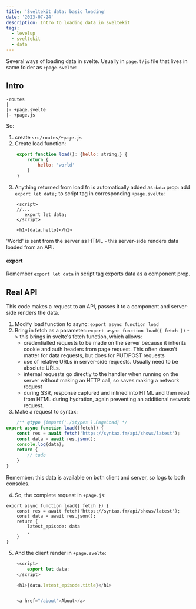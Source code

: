 ```yaml
---
title: 'Sveltekit data: basic loading'
date: '2023-07-24'
description: Intro to loading data in sveltekit
tags:
  - levelup
  - sveltekit
  - data
---
```

Several ways of loading data in svelte. Usually in ```page.t/js``` file that lives in same folder as ```+page.svelte```:

## Intro
```
-routes
|
|- +page.svelte
|- +page.js
```

So:
1. create ```src/routes/+page.js```
2. Create load function:

```javascript
	export function load(): {hello: string;} {
	    return {
	        hello: 'world'
	    }
	}
```
3. Anything returned from load fn is automatically added as ```data``` prop: add ```export let data;``` to script tag in corresponding ```+page.svelte```:

```svelte
	<script>
	//...
	   export let data;
	</script>

	<h1>{data.hello}</h1>

```

'World' is sent from the server as HTML - this server-side renders data loaded from an API.
#### export
Remember ```export let data``` in script tag exports data as a component prop.

## Real API
This code makes a request to an API, passes it to a component and server-side renders the data.

1. Modify load function to async: ```export async function load```
2. Bring in fetch as a parameter: ```export async function load({ fetch })``` -> this brings in svelte's fetch function, which allows:
	- credentialled requests to be made on the server because it inherits cookie and auth headers from page request. This often doesn't matter for data requests, but does for PUT/POST requests
	- use of relative URLs in server-side requests. Usually need to be absolute URLs.
	- internal requests go directly to the handler when running on the server without making an HTTP call, so saves making a network request
	- during SSR, response captured and inlined into HTML and then read from HTML during hydration, again preventing an additional network request.
3. Make a request to syntax:

```javascript
	/** @type {import('./$types').PageLoad} */
export async function load({fetch}) {
    const res = await fetch('https://syntax.fm/api/shows/latest');
    const data = await res.json();
    console.log(data);
    return {
		// todo
    }
}
```

Remember: this data is available on both client and server, so logs to both consoles.

4. So, the complete request in ```+page.js```:

```/** @type {import('./$types').PageLoad} */
export async function load({ fetch }) {
    const res = await fetch('https://syntax.fm/api/shows/latest');
    const data = await res.json();
    return {
        latest_episode: data
        ,
    }
}
```

5. And the client render in ```+page.svelte```:

```javascript
	<script>
	    export let data;
	</script>

	<h1>{data.latest_episode.title}</h1>


	<a href="/about">About</a>
```
